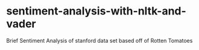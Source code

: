 # sentiment-analysis-with-nltk-and-vader
Brief Sentiment Analysis of stanford data set based off of Rotten Tomatoes
